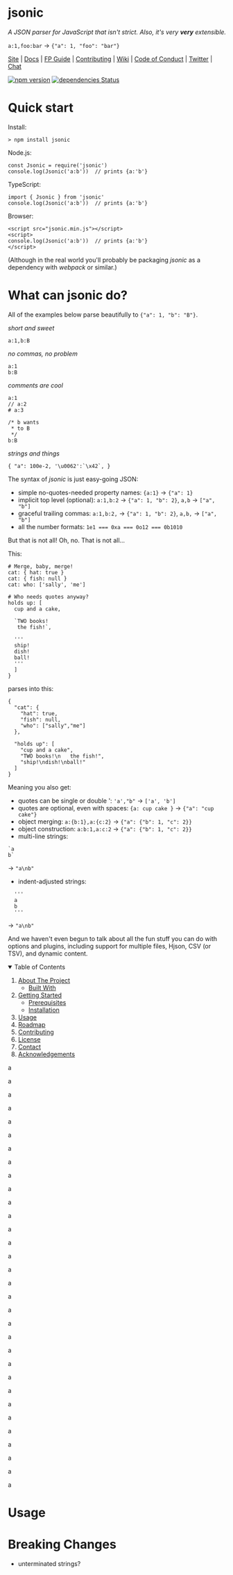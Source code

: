 # jsonic

*A JSON parser for JavaScript that isn't strict. 
Also, it's very __very__ extensible.* 

`a:1,foo:bar` &rarr; `{"a": 1, "foo": "bar"}`

[Site](https://jsonic.com/) |
[Docs](https://jsonic.com/docs) |
[FP Guide](https://github.com/jsonic/jsonic/wiki/FP-Guide) |
[Contributing](https://github.com/jsonic/jsonic/blob/master/.github/CONTRIBUTING.md) |
[Wiki](https://github.com/jsonic/jsonic/wiki "Changelog, Roadmap, etc.") |
[Code of Conduct](https://code-of-conduct.openjsf.org) |
[Twitter](https://twitter.com/bestiejs) |
[Chat](https://gitter.im/jsonic/jsonic)


[![npm version](https://badge.fury.io/js/jsonic.svg)](https://badge.fury.io/js/jsonic)
[![dependencies Status](https://status.david-dm.org/gh/rjrodger/jsonic.svg)](https://david-dm.org/rjrodger/jsonic)

# Quick start

Install:

```
> npm install jsonic
```

Node.js:
```
const Jsonic = require('jsonic')
console.log(Jsonic('a:b'))  // prints {a:'b'}
```

TypeScript:
```
import { Jsonic } from 'jsonic'
console.log(Jsonic('a:b'))  // prints {a:'b'}
```

Browser:
```
<script src="jsonic.min.js"></script>
<script>
console.log(Jsonic('a:b'))  // prints {a:'b'}
</script>
```

(Although in the real world you'll probably be packaging _jsonic_ as a dependency with _webpack_ or similar.)



# What can jsonic do?

All of the examples below parse beautifully to `{"a": 1, "b": "B"}`.


*short and sweet*
```
a:1,b:B
```

*no commas, no problem*
```
a:1
b:B
```

*comments are cool*
```
a:1
// a:2
# a:3

/* b wants 
 * to B
 */
b:B
```

*strings and things*

```
{ "a": 100e-2, '\u0062':`\x42`, }
```

The syntax of _jsonic_ is just easy-going JSON:
* simple no-quotes-needed property names: `{a:1}` &rarr; `{"a": 1}`
* implicit top level (optional): `a:1,b:2` &rarr; `{"a": 1, "b": 2}`, `a,b` &rarr; `["a", "b"]`
* graceful trailing commas: `a:1,b:2,` &rarr; `{"a": 1, "b": 2}`, `a,b,` &rarr; `["a", "b"]`
* all the number formats: `1e1 === 0xa === 0o12 === 0b1010`


But that is not all! Oh, no. That is not all...

This:


```
# Merge, baby, merge!
cat: { hat: true }
cat: { fish: null }
cat: who: ['sally', 'me']
  
# Who needs quotes anyway?
holds up: [
  cup and a cake,

  `TWO books!
   the fish!`,

  '''
  ship!
  dish!
  ball!
  '''
  ]
}
```

parses into this:

```
{
  "cat": {
    "hat": true,
    "fish": null,
    "who": ["sally","me"]
  },
  
  "holds up": [
    "cup and a cake",
    "TWO books!\n   the fish!",
    "ship!\ndish!\nball!"
  ]
}
```

Meaning you also get:
* quotes can be single or double ': `'a',"b"` &rarr; `['a', 'b']`
* quotes are optional, even with spaces: `{a: cup cake }` &rarr; `{"a": "cup cake"}`
* object merging: `a:{b:1},a:{c:2}` &rarr; `{"a": {"b": 1, "c": 2}}`
* object construction: `a:b:1,a:c:2` &rarr; `{"a": {"b": 1, "c": 2}}`
* multi-line strings: 
```
`a
b` 
``` 
&rarr; `"a\nb"`
* indent-adjusted strings: 
```
  '''
  a
  b
  '''
``` 
&rarr; `"a\nb"`


And we haven't even begun to talk about all the fun stuff you can do
with options and plugins, including support for multiple files, Hjson,
CSV (or TSV), and dynamic content.


<details open="open">
  <summary>Table of Contents</summary>
  <ol>
    <li>
      <a href="#about-the-project">About The Project</a>
      <ul>
        <li><a href="#built-with">Built With</a></li>
      </ul>
    </li>
    <li>
      <a href="#getting-started">Getting Started</a>
      <ul>
        <li><a href="#prerequisites">Prerequisites</a></li>
        <li><a href="#installation">Installation</a></li>
      </ul>
    </li>
    <li><a href="#usage">Usage</a></li>
    <li><a href="#roadmap">Roadmap</a></li>
    <li><a href="#contributing">Contributing</a></li>
    <li><a href="#license">License</a></li>
    <li><a href="#contact">Contact</a></li>
    <li><a href="#acknowledgements">Acknowledgements</a></li>
  </ol>
</details>



a

a

a

a

a

a

a

a

a

a

a

a

a

a

a

a

a

a

a

a

a

a

a

a

a

a

a

a

a

a

a

a



# Usage





# Breaking Changes

* unterminated strings?

